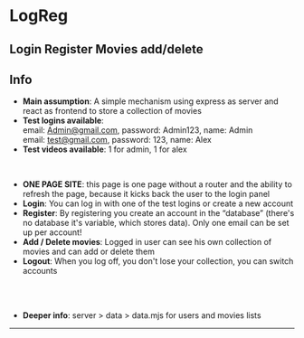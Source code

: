 # LogReg
Login Register Movies add/delete
---

## **Info**

- **Main assumption**: A simple mechanism using express as server and react as frontend to store a collection of movies
- **Test logins available**: </br >
 email: Admin@gmail.com, password: Admin123, name: Admin </br >
 email: test@gmail.com, password: 123, name: Alex
- **Test videos available**: 1 for admin, 1 for alex

<br />

  
- **ONE PAGE SITE**: this page is one page without a router and the ability to refresh the page, because it kicks back the user to the login panel
- **Login**: You can log in with one of the test logins or create a new account
- **Register**: By registering you create an account in the “database” (there's no database it's variable, which stores data). Only one email can be set up per account!
- **Add / Delete movies**: Logged in user can see his own collection of movies and can add or delete them
- **Logout**: When you log off, you don't lose your collection, you can switch accounts
</br >
</br >
  
- **Deeper info**: server > data > data.mjs for users and movies lists

---
